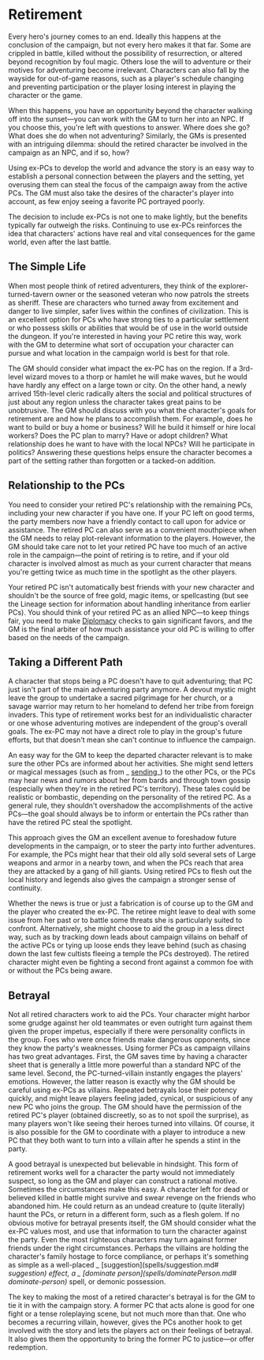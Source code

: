 # Retirement

Every hero's journey comes to an end. Ideally this happens at the conclusion of the campaign, but not every hero makes it that far. Some are crippled in battle, killed without the possibility of resurrection, or altered beyond recognition by foul magic. Others lose the will to adventure or their motives for adventuring become irrelevant. Characters can also fall by the wayside for out-of-game reasons, such as a player's schedule changing and preventing participation or the player losing interest in playing the character or the game.

When this happens, you have an opportunity beyond the character walking off into the sunset—you can work with the GM to turn her into an NPC. If you choose this, you're left with questions to answer. Where does she go? What does she do when not adventuring? Similarly, the GMs is presented with an intriguing dilemma: should the retired character be involved in the campaign as an NPC, and if so, how?

Using ex-PCs to develop the world and advance the story is an easy way to establish a personal connection between the players and the setting, yet overusing them can steal the focus of the campaign away from the active PCs. The GM must also take the desires of the character's player into account, as few enjoy seeing a favorite PC portrayed poorly.

The decision to include ex-PCs is not one to make lightly, but the benefits typically far outweigh the risks. Continuing to use ex-PCs reinforces the idea that characters' actions have real and vital consequences for the game world, even after the last battle.

## The Simple Life

When most people think of retired adventurers, they think of the explorer-turned-tavern owner or the seasoned veteran who now patrols the streets as sheriff. These are characters who turned away from excitement and danger to live simpler, safer lives within the confines of civilization. This is an excellent option for PCs who have strong ties to a particular settlement or who possess skills or abilities that would be of use in the world outside the dungeon. If you're interested in having your PC retire this way, work with the GM to determine what sort of occupation your character can pursue and what location in the campaign world is best for that role.

The GM should consider what impact the ex-PC has on the region. If a 3rd-level wizard moves to a thorp or hamlet he will make waves, but he would have hardly any effect on a large town or city. On the other hand, a newly arrived 15th-level cleric radically alters the social and political structures of just about any region unless the character takes great pains to be unobtrusive. The GM should discuss with you what the character's goals for retirement are and how he plans to accomplish them. For example, does he want to build or buy a home or business? Will he build it himself or hire local workers? Does the PC plan to marry? Have or adopt children? What relationship does he want to have with the local NPCs? Will he participate in politics? Answering these questions helps ensure the character becomes a part of the setting rather than forgotten or a tacked-on addition.

## Relationship to the PCs

You need to consider your retired PC's relationship with the remaining PCs, including your new character if you have one. If your PC left on good terms, the party members now have a friendly contact to call upon for advice or assistance. The retired PC can also serve as a convenient mouthpiece when the GM needs to relay plot-relevant information to the players. However, the GM should take care not to let your retired PC have too much of an active role in the campaign—the point of retiring is to retire, and if your old character is involved almost as much as your current character that means you're getting twice as much time in the spotlight as the other players.

Your retired PC isn't automatically best friends with your new character and shouldn't be the source of free gold, magic items, or spellcasting (but see the Lineage section for information about handling inheritance from earlier PCs). You should think of your retired PC as an allied NPC—to keep things fair, you need to make [Diplomacy](skills/diplomacy.md#_diplomacy) checks to gain significant favors, and the GM is the final arbiter of how much assistance your old PC is willing to offer based on the needs of the campaign.

## Taking a Different Path

A character that stops being a PC doesn't have to quit adventuring; that PC just isn't part of the main adventuring party anymore. A devout mystic might leave the group to undertake a sacred pilgrimage for her church, or a savage warrior may return to her homeland to defend her tribe from foreign invaders. This type of retirement works best for an individualistic character or one whose adventuring motives are independent of the group's overall goals. The ex-PC may not have a direct role to play in the group's future efforts, but that doesn't mean she can't continue to influence the campaign.

An easy way for the GM to keep the departed character relevant is to make sure the other PCs are informed about her activities. She might send letters or magical messages (such as from _ [sending](spells/sending.md#__sending)_) to the other PCs, or the PCs may hear news and rumors about her from bards and through town gossip (especially when they're in the retired PC's territory). These tales could be realistic or bombastic, depending on the personality of the retired PC. As a general rule, they shouldn't overshadow the accomplishments of the active PCs—the goal should always be to inform or entertain the PCs rather than have the retired PC steal the spotlight.

This approach gives the GM an excellent avenue to foreshadow future developments in the campaign, or to steer the party into further adventures. For example, the PCs might hear that their old ally sold several sets of Large weapons and armor in a nearby town, and when the PCs reach that area they are attacked by a gang of hill giants. Using retired PCs to flesh out the local history and legends also gives the campaign a stronger sense of continuity.

Whether the news is true or just a fabrication is of course up to the GM and the player who created the ex-PC. The retiree might leave to deal with some issue from her past or to battle some threats she is particularly suited to confront. Alternatively, she might choose to aid the group in a less direct way, such as by tracking down leads about campaign villains on behalf of the active PCs or tying up loose ends they leave behind (such as chasing down the last few cultists fleeing a temple the PCs destroyed). The retired character might even be fighting a second front against a common foe with or without the PCs being aware.

## Betrayal

Not all retired characters work to aid the PCs. Your character might harbor some grudge against her old teammates or even outright turn against them given the proper impetus, especially if there were personality conflicts in the group. Foes who were once friends make dangerous opponents, since they know the party's weaknesses. Using former PCs as campaign villains has two great advantages. First, the GM saves time by having a character sheet that is generally a little more powerful than a standard NPC of the same level. Second, the PC-turned-villain instantly engages the players' emotions. However, the latter reason is exactly why the GM should be careful using ex-PCs as villains. Repeated betrayals lose their potency quickly, and might leave players feeling jaded, cynical, or suspicious of any new PC who joins the group. The GM should have the permission of the retired PC's player (obtained discreetly, so as to not spoil the surprise), as many players won't like seeing their heroes turned into villains. Of course, it is also possible for the GM to coordinate with a player to introduce a new PC that they both want to turn into a villain after he spends a stint in the party.

A good betrayal is unexpected but believable in hindsight. This form of retirement works well for a character the party would not immediately suspect, so long as the GM and player can construct a rational motive. Sometimes the circumstances make this easy. A character left for dead or believed killed in battle might survive and swear revenge on the friends who abandoned him. He could return as an undead creature to (quite literally) haunt the PCs, or return in a different form, such as a flesh golem. If no obvious motive for betrayal presents itself, the GM should consider what the ex-PC values most, and use that information to turn the character against the party. Even the most righteous characters may turn against former friends under the right circumstances. Perhaps the villains are holding the character's family hostage to force compliance, or perhaps it's something as simple as a well-placed _ [suggestion](spells/suggestion.md# __suggestion) _effect, a _ [dominate person](spells/dominatePerson.md#__ dominate-person)_ spell, or demonic possession.

The key to making the most of a retired character's betrayal is for the GM to tie it in with the campaign story. A former PC that acts alone is good for one fight or a tense roleplaying scene, but not much more than that. One who becomes a recurring villain, however, gives the PCs another hook to get involved with the story and lets the players act on their feelings of betrayal. It also gives them the opportunity to bring the former PC to justice—or offer redemption.

